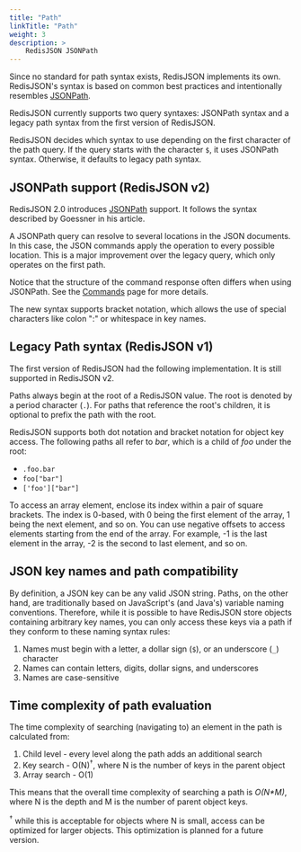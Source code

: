 ```yaml
---
title: "Path"
linkTitle: "Path"
weight: 3
description: >
    RedisJSON JSONPath
---
```


Since no standard for path syntax exists, RedisJSON implements its own. RedisJSON's syntax is based on common best practices and intentionally resembles [JSONPath](http://goessner.net/articles/JsonPath/).

RedisJSON currently supports two query syntaxes: JSONPath syntax and a legacy path syntax from the first version of RedisJSON.

RedisJSON decides which syntax to use depending on the first character of the path query. If the query starts with the character `$`, it uses JSONPath syntax. Otherwise, it defaults to legacy path syntax.

## JSONPath support (RedisJSON v2)

RedisJSON 2.0 introduces [JSONPath](http://goessner.net/articles/JsonPath/) support. It follows the syntax described by Goessner in his article.

A JSONPath query can resolve to several locations in the JSON documents. In this case, the JSON commands apply the operation to every possible location. This is a major improvement over the legacy query, which only operates on the first path.

Notice that the structure of the command response often differs when using JSONPath. See the [Commands](/commands) page for more details.

The new syntax supports bracket notation, which allows the use of special characters like colon ":" or whitespace in key names.

## Legacy Path syntax (RedisJSON v1)

The first version of RedisJSON had the following implementation. It is still supported in RedisJSON v2.

Paths always begin at the root of a RedisJSON value. The root is denoted by a period character (`.`). For paths that reference the root's children, it is optional to prefix the path with the root.

RedisJSON supports both dot notation and bracket notation for object key access. The following paths all refer to _bar_, which is a child of _foo_ under the root:

*   `.foo.bar`
*   `foo["bar"]`
*   `['foo']["bar"]`

To access an array element, enclose its index within a pair of square brackets. The index is 0-based, with 0 being the first element of the array, 1 being the next element, and so on. You can use negative offsets to access elements starting from the end of the array. For example, -1 is the last element in the array, -2 is the second to last element, and so on.

## JSON key names and path compatibility

By definition, a JSON key can be any valid JSON string. Paths, on the other hand, are traditionally based on JavaScript's (and Java's) variable naming conventions. Therefore, while it is possible to have RedisJSON store objects containing arbitrary key names, you can only access these keys via a path if they conform to these naming syntax rules:

1.  Names must begin with a letter, a dollar sign (`$`), or an underscore (`_`) character
2.  Names can contain letters, digits, dollar signs, and underscores
3.  Names are case-sensitive

## Time complexity of path evaluation

The time complexity of searching (navigating to) an element in the path is calculated from:

1. Child level - every level along the path adds an additional search
2. Key search - O(N)<sup>&#8224;</sup>, where N is the number of keys in the parent object
3. Array search - O(1)

This means that the overall time complexity of searching a path is _O(N*M)_, where N is the depth and M is the number of parent object keys.

<sup>&#8224;</sup> while this is acceptable for objects where N is small, access can be optimized for larger objects. This optimization is planned for a future version.
